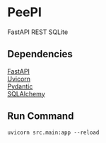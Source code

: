 # PeePI
FastAPI REST SQLite

## Dependencies
[FastAPI](https://pypi.org/project/fastapi)  
[Uvicorn](https://pypi.org/project/uvicorn)  
[Pydantic](https://pypi.org/project/pydantic)  
[SQLAlchemy](https://pypi.org/project/SQLAlchemy)  

## Run Command
```
uvicorn src.main:app --reload
```